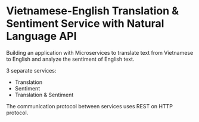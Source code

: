 # Vietnamese-English Translation & Sentiment Service with Natural Language API

Building an application with Microservices to translate text from Vietnamese to English and analyze the sentiment of English text.  

3 separate services:
- Translation
- Sentiment
- Translation & Sentiment  

The communication protocol between services uses REST on HTTP protocol.
